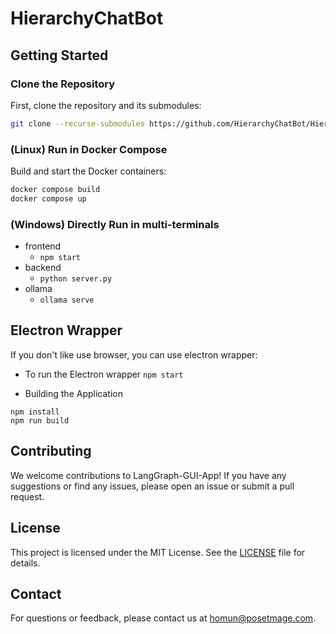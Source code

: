 # HierarchyChatBot



## Getting Started

### Clone the Repository

First, clone the repository and its submodules:

```bash
git clone --recurse-submodules https://github.com/HierarchyChatBot/HierarchyChatBot.git
```

### (Linux) Run in Docker Compose

Build and start the Docker containers:

```bash
docker compose build
docker compose up
```

### (Windows) Directly Run in multi-terminals
* frontend
  * ```npm start ```
* backend
  * ```python server.py ```
* ollama
  * ```ollama serve```

## Electron Wrapper
If you don't like use browser, you can use electron wrapper:

* To run the Electron wrapper
```npm start```

* Building the Application
```
npm install
npm run build
```


## Contributing

We welcome contributions to LangGraph-GUI-App! If you have any suggestions or find any issues, please open an issue or submit a pull request.

## License

This project is licensed under the MIT License. See the [LICENSE](LICENSE) file for details.

## Contact

For questions or feedback, please contact us at [homun@posetmage.com](mailto:homun@posetmage.com).
